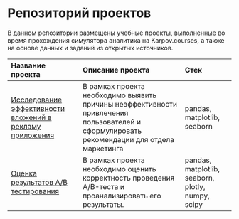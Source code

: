 # Репозиторий проектов

В данном репозитории размещены учебные проекты, выполненные во время прохождения симулятора аналитика на Karpov.courses, а также на основе данных и заданий из открытых источников.

| **Название проекта**                  | **Описание проекта**                                          | **Стек**                                 |
|:--------------------------------------|:--------------------------------------------------------------|:------------------------------------------------|
|[Исследование эффективности вложений в рекламу приложения](https://github.com/alexey-zamarin/Study_projects/tree/main/1.%20%D0%9F%D1%80%D0%BE%D0%B5%D0%BA%D1%82.%20%D0%98%D1%81%D1%81%D0%BB%D0%B5%D0%B4%D0%BE%D0%B2%D0%B0%D0%BD%D0%B8%D0%B5%20%D1%8D%D1%84%D1%84%D0%B5%D0%BA%D1%82%D0%B8%D0%B2%D0%BD%D0%BE%D1%81%D1%82%D0%B8%20%D0%B2%D0%BB%D0%BE%D0%B6%D0%B5%D0%BD%D0%B8%D0%B9%20%D0%B2%20%D1%80%D0%B5%D0%BA%D0%BB%D0%B0%D0%BC%D1%83)| В рамках проекта необходимо выявить причины неэффективности привлечения пользователей и сформулировать рекомендации для отдела маркетинга | pandas, matplotlib, seaborn|
|[Оценка результатов A/B тестирования](https://github.com/alexey-zamarin/Study_projects/tree/main/%D0%9E%D1%86%D0%B5%D0%BD%D0%BA%D0%B0%20%D1%80%D0%B5%D0%B7%D1%83%D0%BB%D1%8C%D1%82%D0%B0%D1%82%D0%BE%D0%B2%20AB-%D1%82%D0%B5%D1%81%D1%82%D0%B8%D1%80%D0%BE%D0%B2%D0%B0%D0%BD%D0%B8%D1%8F)|В рамках проекта необходимо оценить корректность проведения A/B-теста и проанализировать его результаты.|pandas, matplotlib, seaborn, plotly, numpy, scipy|

